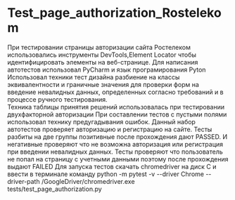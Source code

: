 # Test_page_authorization_Rostelekom
При тестировании страницы авторизации сайта Ростелеком использовались инструменты DevTools,Element Locator чтобы идентифицировать элементы на веб-странице. Для написания автотестов использовал PyCharm и язык програмирования Pyton            
Использовал техники тест дизайна разбиение на классы эквивалентности и граничные значения для проверки форм на введение невалидных данных, определенных согласно требований и в процессе ручного тестирования.    
Техника таблицы принятия решений использовалась при тестировании двухфакторной авторизации При составлении тестов с пустыми полями использовал технику предугадывания ошибок. 
Данный набор автотестов проверяет авторизацию и регистрацию на сайте. Тесты разбиты на две группы позитивные после прохождения дают PASSED. И негативные проверяют что не возможна авторизация или регистрация при введении невалидных данных. Тесты проверяют что пользователь не попал на страницу с учетными данными поэтому после прохождения выдают FAILED
Для запуска тестов скачать chromedriver на диск С и ввести в терминале команду python -m pytest -v --driver Chrome --driver-path /GoogleDriver/chromedriver.exe tests/test_page_authorization.py
